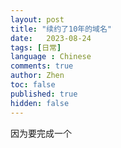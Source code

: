 ```yaml
---
layout: post
title: "续约了10年的域名"
date:   2023-08-24
tags: [日常]
language : Chinese
comments: true
author: Zhen
toc: false
published: true
hidden: false
---
```

因为要完成一个
<!--stackedit_data:
eyJoaXN0b3J5IjpbMzA1ODI1ODE1XX0=
-->
